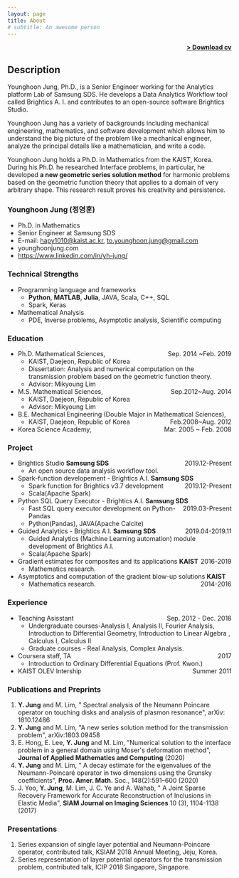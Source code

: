 ```yaml
---
layout: page
title: About
# subtitle: An awesome person
---
```


<span style="float: right; "><a href="{{ '/assets/cv_Jungyounghoon_20201201.pdf' | prepend: site.baseurl }}"><strong>> Download cv</strong></a> </span>
<br>

## Description
Younghoon Jung, Ph.D., is a Senior Engineer working for the Analytics platform Lab of Samsung SDS. He develops a Data Analytics Workflow tool called Brightics A. I. and contributes to an open-source software Brightics Studio.

Younghoon Jung has a variety of backgrounds including mechanical engineering, mathematics, and software development which allows him to understand the big picture of the problem like a mechanical engineer, analyze the principal details like a mathematician, and write a code.

Younghoon Jung holds a Ph.D. in Mathematics from the KAIST, Korea. During his Ph.D. he researched Interface problems, in particular, he developed <strong>a new geometric series solution method</strong> for harmonic problems based on the geometric function theory that applies to a domain of very arbitrary shape. This research result proves his creativity and persistence.

### Younghoon Jung (정영훈)
- Ph.D. in Mathematics
- Senior Engineer at Samsung SDS 
- E-mail: hapy1010@kaist.ac.kr, to.younghoon.jung@gmail.com
- younghoonjung.com
- https://www.linkedin.com/in/yh-jung/

### Technical Strengths
- Programming language and frameworks
  - **Python**, **MATLAB**, **Julia**, JAVA, Scala, C++, SQL
  - Spark, Keras
- Mathematical Analysis
  - PDE, Inverse problems, Asymptotic analysis, Scientific computing

### Education
- Ph.D. Mathematical Sciences, <span style="float: right; ">Sep. 2014 ~Feb. 2019</span>
  - KAIST, Daejeon, Republic of Korea 
  - Dissertation: Analysis and numerical computation on the transmission problem based on the geometric function theory.
  - Advisor: Mikyoung Lim
- M.S. Mathematical Sciences, <span style="float: right; ">Sep.2012~Aug. 2014</span>
  - KAIST, Daejeon, Republic of Korea 
  - Advisor: Mikyoung Lim
- B.E. Mechanical Engineering (Double Major in Mathematical Sciences), <span style="float: right; ">Feb.2008~Aug. 2012</span>
  - KAIST, Daejeon, Republic of Korea 
- Korea Science Academy, <span style="float: right; ">Mar. 2005 ~ Feb. 2008</span>  

### Project
- Brightics Studio **Samsung SDS** <span style="float: right; ">2019.12-Present</span>
  - An open source data analysis workflow tool.
- Spark-function developement - Brightics A.I. **Samsung SDS** <span style="float: right; ">2019.12-Present</span>
  - Spark function for Brightics v3.7 development
  - Scala(Apache Spark)
- Python SQL Query Executor - Brightics A.I. **Samsung SDS** <span style="float: right; ">2019.03-Present</span>
  - Fast SQL query executor development on Python-Pandas
  - Python(Pandas), JAVA(Apache Calcite)
- Guided Analytics - Brightics A.I. **Samsung SDS** <span style="float: right; ">2019.04-2019.11</span>
  - Guided Analytics (Machine Learning automation) module development of Brightics A.I.
  - Scala(Apache Spark)
- Gradient estimates for composites and its applications **KAIST** <span style="float: right; ">2016-2019</span>
  - Mathematics research.
- Asymptotics and computation of the gradient blow-up solutions **KAIST** <span style="float: right;">2014-2016</span>
  - Mathematics research.

### Experience
- Teaching Asisstant <span style="float: right;">Sep. 2012 - Dec. 2018</span>
  - Undergraduate courses-Analysis I, Analysis II, Fourier Analysis, Introduction to Differential Geometry, Introduction to Linear Algebra , Calculus I, Calculus II
  - Graduate courses - Real Analysis, Complex Analysis.
- Coursera staff, TA  <span style="float: right;">2017</span>
  - Introduction to Ordinary Differential Equations (Prof. Kwon.)
- KAIST OLEV Intership <span style="float: right;">Summer 2011</span>

### Publications and Preprints
1. **Y. Jung** and M. Lim, " Spectral analysis of the Neumann Poincare operator on touching disks and analysis of plasmon resonance", arXiv: 1810.12486
1. **Y. Jung** and M. Lim,  "A new series solution method for the transmission problem", arXiv:1803.09458
1. E. Hong,  E. Lee, **Y. Jung** and  M. Lim, "Numerical solution to the interface problem in a general domain using Moser's deformation method", **Journal of Applied Mathematics and Computing** (2020)
1. **Y. Jung** and M. Lim, " A decay estimate for the eigenvalues of the Neumann-Poincaré operator in two dimensions using the Grunsky coefficients",  **Proc. Amer. Math.** Soc., 148(2):591–600 (2020)
1. J. Yoo, **Y. Jung**, M. Lim,  J. C. Ye and A. Wahab, " A Joint Sparse Recovery Framework for Accurate Reconstruction of Inclusions in Elastic Media", **SIAM Journal on Imaging Sciences** 10 (3), 1104-1138 (2017)

### Presentations
1. Series expansion of single layer potential and Neumann-Poincare operator, contributed talk, KSIAM 2018 Annual Meeting, Jeju, Korea.
2. Series representation of layer potential operators for the transmission problem, contributed talk, ICIP 2018 Singapore, Singapore.